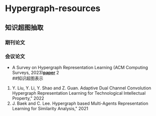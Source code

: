 # Hypergraph-resources
## 知识超图抽取<br>
### 期刊论文<br>
### 会议论文<br>
* A Survey on Hypergraph Representation Learning (ACM Computing Surveys, 2023)[**paper**](https://dl.acm.org/doi/full/10.1145/3605776)
2<br>
##知识超图表示
1. Y. Liu, Y. Li, Y. Shao and Z. Guan. Adaptive Dual Channel Convolution Hypergraph Representation Learning for Technological Intellectual Property," 2022<br>
2. J. Baek and C. Lee. Hypergraph based Multi-Agents Representation Learning for Similarity Analysis," 2021<br>


